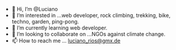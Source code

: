 - 👋 Hi, I’m @Luciano
- 👀 I’m interested in ...web developer, rock climbing, trekking, bike, techno, garden, ping-pong.
- 🌱 I’m currently learning web developer.
- 💞️ I’m looking to collaborate on ...NGOs against climate change.
- 📫 How to reach me ... luciano_rios@gmx.de

<!---
luk-fontain/luk-fontain is a ✨ special ✨ repository because its `README.md` (this file) appears on your GitHub profile.
You can click the Preview link to take a look at your changes.
--->
